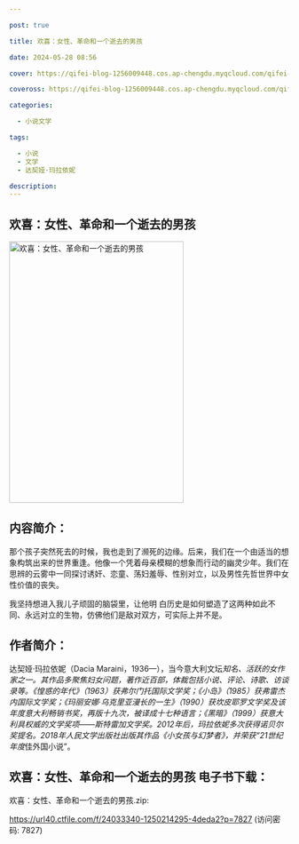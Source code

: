 ```yaml
---

post: true

title: 欢喜：女性、革命和一个逝去的男孩

date: 2024-05-28 08:56

cover: https://qifei-blog-1256009448.cos.ap-chengdu.myqcloud.com/qifei-blog/660a22be9f345e8d031ac135.jpg

coveross: https://qifei-blog-1256009448.cos.ap-chengdu.myqcloud.com/qifei-blog/660a22be9f345e8d031ac135.jpg

categories:

  - 小说文学

tags:

  - 小说
  - 文学
  - 达契娅·玛拉依妮

description:
---
```


## 欢喜：女性、革命和一个逝去的男孩
<img alt="欢喜：女性、革命和一个逝去的男孩 " class="aligncenter loading" data-was-processed="true" decoding="async" fetchpriority="high" height="471" src="https://qifei-blog-1256009448.cos.ap-chengdu.myqcloud.com/qifei-blog/660a22be9f345e8d031ac135.jpg " style="cursor: zoom-in;" width="314"/>

## 内容简介：

那个孩子突然死去的时候，我也走到了濒死的边缘。后来，我们在一个由适当的想象构筑出来的世界重逢。他像一个凭着母亲模糊的想象而行动的幽灵少年。我们在思辨的云雾中一同探讨诱奸、恋童、荡妇羞辱、性别对立，以及男性先哲世界中女性价值的丧失。

我坚持想进入我儿子顽固的脑袋里，让他明 白历史是如何塑造了这两种如此不同、永远对立的生物，仿佛他们是敌对双方，可实际上并不是。

## 作者简介：

达契娅·玛拉依妮（Dacia Maraini，1936—），当今意大利文坛*知名、*活跃的女作家之一。其作品多聚焦妇女问题，著作近百部，体裁包括小说、评论、诗歌、访谈录等。《惶惑的年代》（1963）获弗尔门托国际文学奖；《小岛》（1985）获弗雷杰内国际文学奖；《玛丽安娜·乌克里亚漫长的一生》（1990）获坎皮耶罗文学奖及该年度意大利畅销书奖，再版十九次，被译成十七种语言；《黑暗》（1999）获意大利*具权威的文学奖项——斯特雷加文学奖。2012年后，玛拉依妮多次获得诺贝尔奖提名。2018年人民文学出版社出版其作品《小女孩与幻梦者》，并荣获“21世纪年度*佳外国小说”。

## 欢喜：女性、革命和一个逝去的男孩 电子书下载：



欢喜：女性、革命和一个逝去的男孩.zip: 

https://url40.ctfile.com/f/24033340-1250214295-4deda2?p=7827 (访问密码: 7827)
